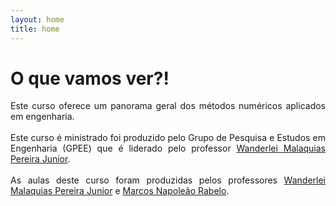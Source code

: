 ```yaml
---
layout: home
title: home
---
```


<!--Don't delete this script-->
<script src = "https://polyfill.io/v3/polyfill.min.js?features=es6"></script>
<script id = "MathJax-script" async src="https://cdn.jsdelivr.net/npm/mathjax@3/es5/tex-mml-chtml.js"></script>
<!--Don't delete this script-->

<h1>O que vamos ver?!</h1>

<p align = "justify">
Este curso oferece um panorama geral dos métodos numéricos aplicados em engenharia.<br><br>
Este curso é ministrado foi produzido pelo Grupo de Pesquisa e Estudos em Engenharia (GPEE) que é liderado pelo professor <a href="http://lattes.cnpq.br/2268506213083114" target = "_blank" rel = "noopener noreferrer">Wanderlei Malaquias Pereira Junior</a>.<br><br>
As aulas deste curso foram produzidas pelos professores <a href="http://lattes.cnpq.br/2268506213083114" target = "_blank" rel = "noopener noreferrer">Wanderlei Malaquias Pereira Junior</a> e <a href="http://lattes.cnpq.br/0067281135180613" target = "_blank" rel = "noopener noreferrer">Marcos Napoleão Rabelo</a>.
</p>